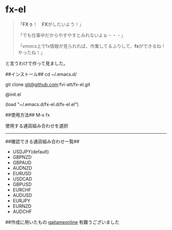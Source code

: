 # fx-el
>「**FXぅ**！　**FX**がしたいよう！」
>
>「でも仕事中だからやすやすとみれないよぉ・・・」
>
>「*emacs*上でfx情報が見られれば、作業してるふりして、**fx**ができるね！やったね！」


と言うわけで作って見ました。

##インストール##
cd ~/.emacs.d/

git clone git@github.com:fvi-att/fx-el.git

@init.el

(load "~/.emacs.d/fx-el.d/fx-el.el")

##使用方法##
M-x fx

使用する通貨組み合わせを選択

---

##確認できる通貨組み合わせ一覧##

* USDJPY(default)
* GBPNZD
* GBPAUD
* AUDNZD
* EURUSD
* USDCAD
* GBPUSD
* EURCHF
* AUDUSD
* EURJPY
* EURNZD
* AUDCHF

##作成に用いたもの
[gaitameonline](http://www.gaitameonline.com/rateaj/getrate "外為オンライン")
有難うございました



